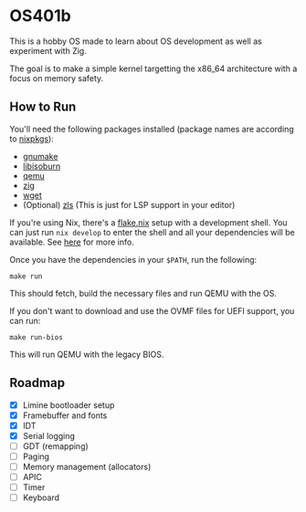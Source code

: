 # OS401b

This is a hobby OS made to learn about OS development as well as experiment with Zig.

The goal is to make a simple kernel targetting the x86_64 architecture with a focus on memory
safety.

## How to Run
You'll need the following packages installed (package names are according to
[nixpkgs](https://search.nixos.org/packages?channel=unstable)):
- [gnumake](https://www.gnu.org/software/make/)
- [libisoburn](http://libburnia-project.org/)
- [qemu](https://www.qemu.org/)
- [zig](https://ziglang.org/)
- [wget](https://www.gnu.org/software/wget/)
- (Optional) [zls](https://github.com/zigtools/zls) (This is just for LSP support in your editor)

If you're using Nix, there's a [flake.nix](flake.nix) setup with a development shell. You can just run `nix
develop` to enter the shell and all your dependencies will be available. See
[here](https://nixos.org/download/) for more info.

Once you have the dependencies in your `$PATH`, run the following:
```
make run
```

This should fetch, build the necessary files and run QEMU with the OS.

If you don't want to download and use the OVMF files for UEFI support, you can run:
```
make run-bios
```
This will run QEMU with the legacy BIOS.

## Roadmap
- [x] Limine bootloader setup
- [x] Framebuffer and fonts
- [x] IDT
- [x] Serial logging
- [ ] GDT (remapping)
- [ ] Paging
- [ ] Memory management (allocators)
- [ ] APIC
- [ ] Timer
- [ ] Keyboard
